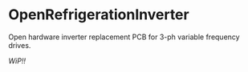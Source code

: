OpenRefrigerationInverter
=========================

Open hardware inverter replacement PCB for 3-ph variable frequency drives.



*WiP!!*

